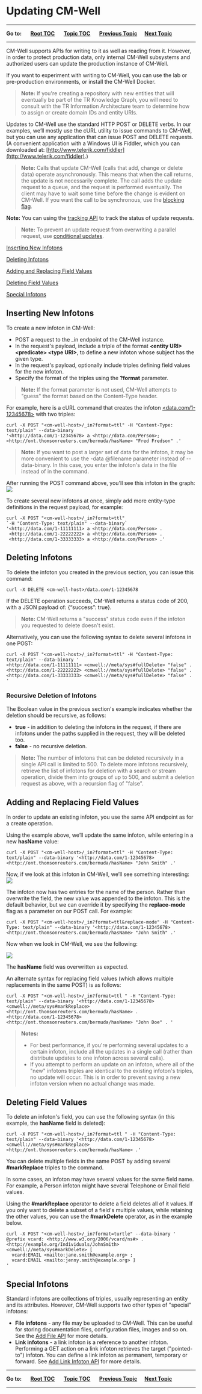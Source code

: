 # Updating CM-Well

----

**Go to:** &nbsp;&nbsp;&nbsp;&nbsp; [**Root TOC**](CM-Well.RootTOC.md) &nbsp;&nbsp;&nbsp;&nbsp; [**Topic TOC**](DevGuide.TOC.md) &nbsp;&nbsp;&nbsp;&nbsp; [**Previous Topic**](DevGuide.AdvancedQueries.md)&nbsp;&nbsp;&nbsp;&nbsp; [**Next Topic**](DevGuide.StreamingDataFromCM-Well.md)  

----

CM-Well supports APIs for writing to it as well as reading from it. However, in order to protect production data, only internal CM-Well subsystems and authorized users can update the production instance of CM-Well.

If you want to experiment with writing to CM-Well, you can use the lab or pre-production environments, or install the CM-Well Docker.

> **Note:** If you're creating a repository with new entities that will eventually be part of the TR Knowledge Graph, you will need to consult with the TR Information Architecture team to determine how to assign or create domain IDs and entity URIs. 

Updates to CM-Well use the standard HTTP POST or DELETE verbs. In our examples, we’ll mostly use the cURL utility to issue commands to CM-Well, but you can use any application that can issue POST and DELETE requests. (A convenient application with a Windows UI is Fiddler, which you can downloaded at: [http://www.telerik.com/fiddler](http://www.telerik.com/fiddler).)

>**Note:** Calls that update CM-Well (calls that add, change or delete data) operate asynchronously. This means that when the call returns, the update is not necessarily complete. The call adds the update request to a queue, and the request is performed eventually. The client may have to wait some time before the change is evident on CM-Well. If you want the call to be synchronous, use the [blocking flag](API.UsingTheBlockingFlag.md).
>
**Note:** You can using the [tracking API](API.Update.TrackUpdates.md) to track the status of update requests.

>**Note:** To prevent an update request from overwriting a parallel request, use [conditional updates](API.UsingConditionalUpdates.md).

[Inserting New Infotons](#hdr1)

[Deleting Infotons](#hdr2)

[Adding and Replacing Field Values](#hdr3)

[Deleting Field Values](#hdr4)

[Special Infotons](#hdr5)

<a name="hdr1"></a>
## Inserting New Infotons

To create a new infoton in CM-Well:

* POST a request to the _in endpoint of the CM-Well instance. 
* In the request's payload, include a triple of the format **\<entity URI\> \<predicate\> \<type URI\>**, to define a new infoton whose subject has the given type.
* In the request's payload, optionally include triples defining field values for the new infoton. 
* Specify the format of the triples using the **?format** parameter.

>**Note:** If the format parameter is not used, CM-Well attempts to "guess" the format based on the Content-Type header.  

For example, here is a cURL command that creates the infoton [<data.com/1-12345678>](<data.com/1-12345678>) with two triples:

    curl -X POST "<cm-well-host>/_in?format=ttl" -H "Content-Type: text/plain" --data-binary 
    '<http://data.com/1-12345678> a <http://data.com/Person>; 
    <http://ont.thomsonreuters.com/bermuda/hasName> "Fred Fredson" .'
    
> **Note:** If you want to post a larger set of data for the infoton, it may be more convenient to use the -data @filename parameter instead of --data-binary. In this case, you enter the infoton's data in the file instead of in the command.

After running the POST command above, you'll see this infoton in the graph:
<img src="./_Images/inserted-infoton.png">

To create several new infotons at once, simply add more entity-type definitions in the request payload, for example:

    curl -X POST "<cm-well-host>/_in?format=ttl" 
    `-H "Content-Type: text/plain" --data-binary` 
    '<http://data.com/1-11111111> a <http://data.com/Person> .
     <http://data.com/1-22222222> a <http://data.com/Person> .
     <http://data.com/1-33333333> a <http://data.com/Person> .'
    
<a name="hdr2"></a>
## Deleting Infotons

To delete the infoton you created in the previous section, you can issue this command:

    curl -X DELETE <cm-well-host>/data.com/1-12345678

If the DELETE operation succeeds, CM-Well returns a status code of 200, with a JSON payload of: {“success”: true}.  

> **Note:** CM-Well returns a "success" status code even if the infoton you requested to delete doesn't exist.

Alternatively, you can use the following syntax to delete several infotons in one POST:

    curl -X POST "<cm-well-host>/_in?format=ttl" -H "Content-Type: text/plain" --data-binary '
    <http://data.com/1-11111111> <cmwell://meta/sys#fullDelete> "false" .
    <http://data.com/1-22222222> <cmwell://meta/sys#fullDelete> "false" .
    <http://data.com/1-33333333> <cmwell://meta/sys#fullDelete> "false" .
    '

### Recursive Deletion of Infotons
   
The Boolean value in the previous section's example indicates whether the deletion should be recursive, as follows:

* **true** - in addition to deleting the infotons in the request, if there are infotons under the paths supplied in the request, they will be deleted too.
* **false** - no recursive deletion.

>**Note:** The number of infotons that can be deleted recursively in a single API call is limited to 500. To delete more infotons recursively, retrieve the list of infotons for deletion with a search or stream operation, divide them into groups of up to 500, and submit a deletion request as above, with a recursion flag of "false".

<a name="hdr3"></a>
## Adding and Replacing Field Values

In order to update an existing infoton, you use the same API endpoint as for a create operation.  

Using the example above, we’ll update the same infoton, while entering in a new **hasName** value:

    curl -X POST "<cm-well-host>/_in?format=ttl" -H "Content-Type: text/plain" --data-binary '<http://data.com/1-12345678> <http://ont.thomsonreuters.com/bermuda/hasName> "John Smith" .'

Now, if we look at this infoton in CM-Well, we’ll see something interesting:
<img src="./_Images/Infoton-with-two-names.png">

The infoton now has two entries for the name of the person.  Rather than overwrite the field, the new value was appended to the infoton. This is the default behavior, but we can override it by specifying the **replace-mode** flag as a parameter on our POST call. For example:

    curl -X POST "<cm-well-host>/_in?format=ttl&replace-mode" -H "Content-Type: text/plain" --data-binary '<http://data.com/1-12345678> <http://ont.thomsonreuters.com/bermuda/hasName> "John Smith" .'

Now when we look in CM-Well, we see the following:

<img src="./_Images/Infoton-with-one-name.png">
 
The **hasName** field was overwritten as expected.

An alternate syntax for replacing field values (which allows multiple replacements in the same POST) is as follows:

    curl -X POST "<cm-well-host>/_in?format=ttl " -H "Content-Type: text/plain" --data-binary '<http://data.com/1-12345678> <cmwell://meta/sys#markReplace> <http://ont.thomsonreuters.com/bermuda/hasName> . 
	<http://data.com/1-12345678> <http://ont.thomsonreuters.com/bermuda/hasName> "John Doe" . '

> **Notes:** 
> * For best performance, if you're performing several updates to a certain infoton, include all the updates in a single call (rather than distribute updates to one infoton across several calls).  
> * If you attempt to perform an update on an infoton, where all of the "new" infotons triples are identical to the existing infoton's triples, no update will occur. This is in order to prevent saving a new infoton version when no actual change was made.

<a name="hdr4"></a>
## Deleting Field Values

To delete an infoton's field, you can use the following syntax (in this example, the **hasName** field is deleted):
 
    curl -X POST "<cm-well-host>/_in?format=ttl " -H "Content-Type: text/plain" --data-binary '<http://data.com/1-12345678> <cmwell://meta/sys#markReplace> <http://ont.thomsonreuters.com/bermuda/hasName> .'

You can delete multiple fields in the same POST by adding several **#markReplace** triples to the command.

In some cases, an infoton may have several values for the same field name. For example, a Person infoton might have several Telephone or Email field values.

Using the **#markReplace** operator to delete a field deletes all of it values. If you only want to delete a subset of a field's multiple values, while retaining the other values, you can use the **#markDelete** operator, as in the example below.

    curl -X POST "<cm-well-host>/_in?format=turtle" --data-binary '
    @prefix vcard: <http://www.w3.org/2006/vcard/ns#> .
    <http://example.org/Individuals/JohnSmith>
    <cmwell://meta/sys#markDelete> [
      vcard:EMAIL <mailto:jane.smith@example.org> ;
      vcard:EMAIL <mailto:jenny.smith@example.org> ]
    '

<a name="hdr5"></a>
## Special Infotons

Standard infotons are collections of triples, usually representing an entity and its attributes. However, CM-Well supports two other types of "special" infotons:

* **File infotons** - any file may be uploaded to CM-Well. This can be useful for storing documentation files, configuration files, images and so on. See the [Add File API](API.Update.AddFileInfoton.md) for more details. 
* **Link infotons** - a link infoton is a reference to another infoton. Performing a GET action on a link infoton retrieves the target ("pointed-to") infoton. You can define a link infoton as permanent, temporary or forward. See [Add Link Infoton API](API.Update.AddLinkInfoton.md) for more details. 
          

----

**Go to:** &nbsp;&nbsp;&nbsp;&nbsp; [**Root TOC**](CM-Well.RootTOC.md) &nbsp;&nbsp;&nbsp;&nbsp; [**Topic TOC**](DevGuide.TOC.md) &nbsp;&nbsp;&nbsp;&nbsp; [**Previous Topic**](DevGuide.AdvancedQueries.md)&nbsp;&nbsp;&nbsp;&nbsp; [**Next Topic**](DevGuide.StreamingDataFromCM-Well.md)  

----